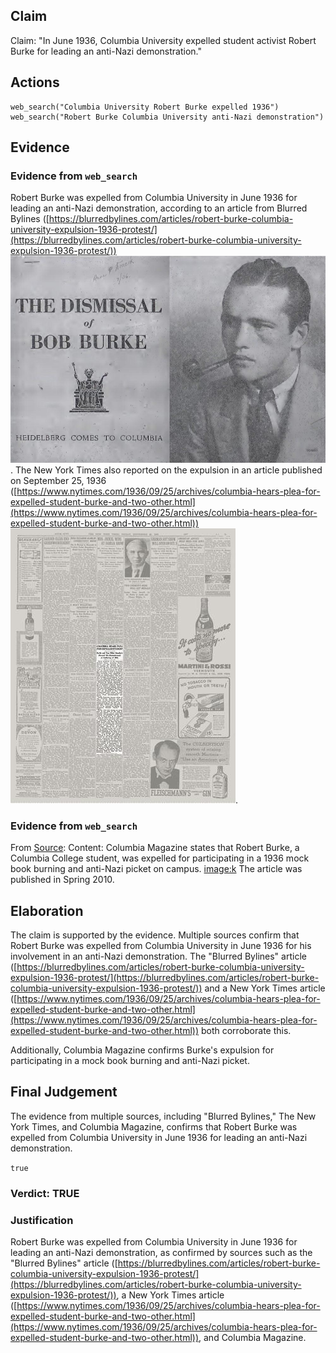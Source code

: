 ## Claim
Claim: "In June 1936, Columbia University expelled student activist Robert Burke for leading an anti-Nazi demonstration."

## Actions
```
web_search("Columbia University Robert Burke expelled 1936")
web_search("Robert Burke Columbia University anti-Nazi demonstration")
```

## Evidence
### Evidence from `web_search`
Robert Burke was expelled from Columbia University in June 1936 for leading an anti-Nazi demonstration, according to an article from Blurred Bylines ([https://blurredbylines.com/articles/robert-burke-columbia-university-expulsion-1936-protest/](https://blurredbylines.com/articles/robert-burke-columbia-university-expulsion-1936-protest/)) ![image 1416](media/2025-07-20_10-29-1753007373-182020.jpg). The New York Times also reported on the expulsion in an article published on September 25, 1936 ([https://www.nytimes.com/1936/09/25/archives/columbia-hears-plea-for-expelled-student-burke-and-two-other.html](https://www.nytimes.com/1936/09/25/archives/columbia-hears-plea-for-expelled-student-burke-and-two-other.html)) ![image 1415](media/2025-07-20_10-29-1753007361-891648.jpg).


### Evidence from `web_search`
From [Source](https://magazine.columbia.edu/article/book-review-third-reich-ivory-tower): 
Content: Columbia Magazine states that Robert Burke, a Columbia College student, was expelled for participating in a 1936 mock book burning and anti-Nazi picket on campus. <image:k> The article was published in Spring 2010.


## Elaboration
The claim is supported by the evidence. Multiple sources confirm that Robert Burke was expelled from Columbia University in June 1936 for his involvement in an anti-Nazi demonstration. The "Blurred Bylines" article ([https://blurredbylines.com/articles/robert-burke-columbia-university-expulsion-1936-protest/](https://blurredbylines.com/articles/robert-burke-columbia-university-expulsion-1936-protest/)) and a New York Times article ([https://www.nytimes.com/1936/09/25/archives/columbia-hears-plea-for-expelled-student-burke-and-two-other.html](https://www.nytimes.com/1936/09/25/archives/columbia-hears-plea-for-expelled-student-burke-and-two-other.html)) both corroborate this.

Additionally, Columbia Magazine confirms Burke's expulsion for participating in a mock book burning and anti-Nazi picket.


## Final Judgement
The evidence from multiple sources, including "Blurred Bylines," The New York Times, and Columbia Magazine, confirms that Robert Burke was expelled from Columbia University in June 1936 for leading an anti-Nazi demonstration.

`true`


### Verdict: TRUE

### Justification
Robert Burke was expelled from Columbia University in June 1936 for leading an anti-Nazi demonstration, as confirmed by sources such as the "Blurred Bylines" article ([https://blurredbylines.com/articles/robert-burke-columbia-university-expulsion-1936-protest/](https://blurredbylines.com/articles/robert-burke-columbia-university-expulsion-1936-protest/)), a New York Times article ([https://www.nytimes.com/1936/09/25/archives/columbia-hears-plea-for-expelled-student-burke-and-two-other.html](https://www.nytimes.com/1936/09/25/archives/columbia-hears-plea-for-expelled-student-burke-and-two-other.html)), and Columbia Magazine.
